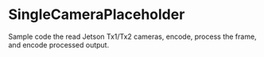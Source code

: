 # SingleCameraPlaceholder
Sample code the read Jetson Tx1/Tx2 cameras, encode, process the frame, and encode processed output.
